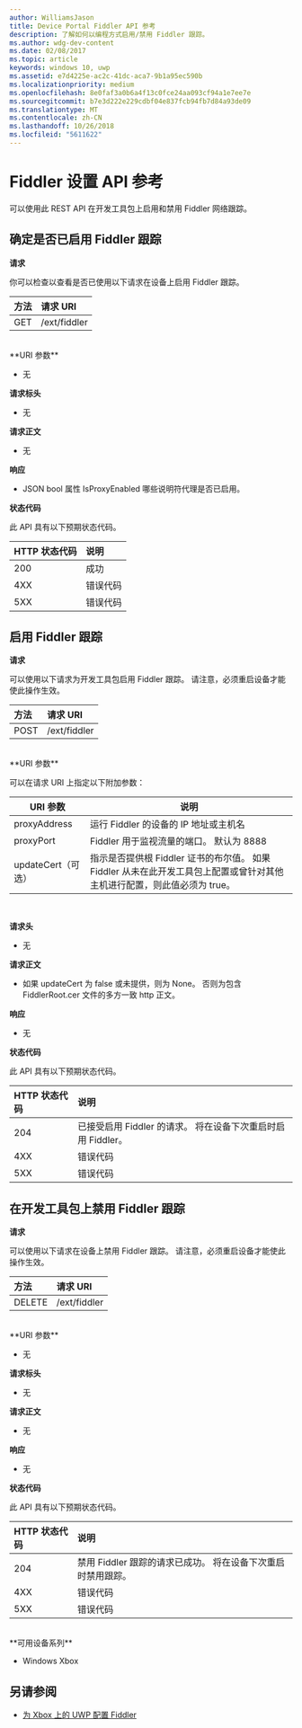 ```yaml
---
author: WilliamsJason
title: Device Portal Fiddler API 参考
description: 了解如何以编程方式启用/禁用 Fiddler 跟踪。
ms.author: wdg-dev-content
ms.date: 02/08/2017
ms.topic: article
keywords: windows 10, uwp
ms.assetid: e7d4225e-ac2c-41dc-aca7-9b1a95ec590b
ms.localizationpriority: medium
ms.openlocfilehash: 8e0faf3a0b6a4f13c0fce24aa093cf94a1e7ee7e
ms.sourcegitcommit: b7e3d222e229cdbf04e837fcb94fb7d84a93de09
ms.translationtype: MT
ms.contentlocale: zh-CN
ms.lasthandoff: 10/26/2018
ms.locfileid: "5611622"
---
```

# <a name="fiddler-settings-api-reference"></a>Fiddler 设置 API 参考   
可以使用此 REST API 在开发工具包上启用和禁用 Fiddler 网络跟踪。

## <a name="determine-if-fiddler-tracing-is-enabled"></a>确定是否已启用 Fiddler 跟踪

**请求**

你可以检查以查看是否已使用以下请求在设备上启用 Fiddler 跟踪。

方法      | 请求 URI
:------     | :-----
GET | /ext/fiddler
<br />
**URI 参数**

- 无

**请求标头**

- 无

**请求正文**   

- 无

**响应**   

- JSON bool 属性 IsProxyEnabled 哪些说明符代理是否已启用。

**状态代码**

此 API 具有以下预期状态代码。

HTTP 状态代码      | 说明
:------     | :-----
200 | 成功
4XX | 错误代码
5XX | 错误代码

## <a name="enable-fiddler-tracing"></a>启用 Fiddler 跟踪

**请求**

可以使用以下请求为开发工具包启用 Fiddler 跟踪。  请注意，必须重启设备才能使此操作生效。

方法      | 请求 URI
:------     | :-----
POST | /ext/fiddler
<br />
**URI 参数**

可以在请求 URI 上指定以下附加参数：

| URI 参数      | 说明     | 
| ------------------ |-----------------|
| proxyAddress       | 运行 Fiddler 的设备的 IP 地址或主机名 |
| proxyPort          | Fiddler 用于监视流量的端口。 默认为 8888 |
| updateCert（可选）| 指示是否提供根 Fiddler 证书的布尔值。 如果 Fiddler 从未在此开发工具包上配置或曾针对其他主机进行配置，则此值必须为 true。  |
<br>

**请求头**

- 无

**请求正文**

- 如果 updateCert 为 false 或未提供，则为 None。 否则为包含 FiddlerRoot.cer 文件的多方一致 http 正文。

**响应**   

- 无  

**状态代码**

此 API 具有以下预期状态代码。

HTTP 状态代码      | 说明
:------     | :-----
204 | 已接受启用 Fiddler 的请求。 将在设备下次重启时启用 Fiddler。
4XX | 错误代码
5XX | 错误代码

## <a name="disable-fiddler-tracing-on-the-devkit"></a>在开发工具包上禁用 Fiddler 跟踪

**请求**

可以使用以下请求在设备上禁用 Fiddler 跟踪。 请注意，必须重启设备才能使此操作生效。

方法      | 请求 URI
:------     | :-----
DELETE | /ext/fiddler
<br />
**URI 参数**

- 无

**请求标头**

- 无

**请求正文**   

- 无

**响应**   

- 无 

**状态代码**

此 API 具有以下预期状态代码。

HTTP 状态代码      | 说明
:------     | :-----
204 | 禁用 Fiddler 跟踪的请求已成功。 将在设备下次重启时禁用跟踪。
4XX | 错误代码
5XX | 错误代码

<br />
**可用设备系列**

* Windows Xbox

## <a name="see-also"></a>另请参阅
- [为 Xbox 上的 UWP 配置 Fiddler](uwp-fiddler.md)

